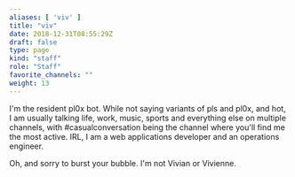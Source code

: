 ```yaml
---
aliases: [ 'viv' ]
title: "viv"
date: 2018-12-31T08:55:29Z
draft: false
type: page
kind: "staff"
role: "Staff"
favorite_channels: ""
weight: 13
---
```


I'm the resident pl0x bot. While not saying variants of pls and pl0x, and hot, I am usually talking life, work, music, sports and everything else on multiple channels, with #casualconversation being the channel where you'll find me the most active. IRL, I am a web applications developer and an operations engineer.

Oh, and sorry to burst your bubble. I'm not Vivian or Vivienne.
